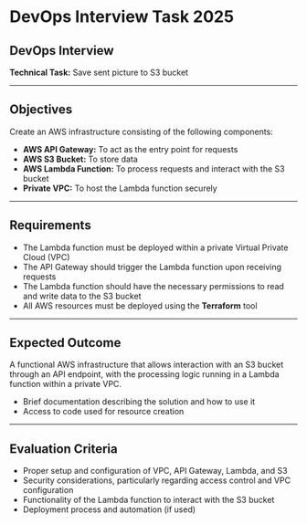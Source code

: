 # DevOps Interview Task 2025

## DevOps Interview  
**Technical Task:** Save sent picture to S3 bucket  

---

## Objectives

Create an AWS infrastructure consisting of the following components:

- **AWS API Gateway:** To act as the entry point for requests  
- **AWS S3 Bucket:** To store data  
- **AWS Lambda Function:** To process requests and interact with the S3 bucket  
- **Private VPC:** To host the Lambda function securely  

---

## Requirements

- The Lambda function must be deployed within a private Virtual Private Cloud (VPC)  
- The API Gateway should trigger the Lambda function upon receiving requests  
- The Lambda function should have the necessary permissions to read and write data to the S3 bucket  
- All AWS resources must be deployed using the **Terraform** tool  

---

## Expected Outcome

A functional AWS infrastructure that allows interaction with an S3 bucket through an API endpoint, with the processing logic running in a Lambda function within a private VPC.

- Brief documentation describing the solution and how to use it  
- Access to code used for resource creation  

---

## Evaluation Criteria

- Proper setup and configuration of VPC, API Gateway, Lambda, and S3  
- Security considerations, particularly regarding access control and VPC configuration  
- Functionality of the Lambda function to interact with the S3 bucket  
- Deployment process and automation (if used)  
